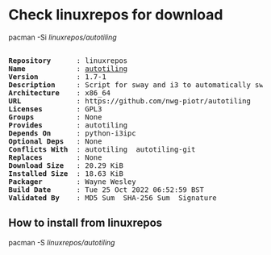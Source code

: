 # Check linuxrepos for download

pacman -Si *linuxrepos/autotiling*

<div class="highlight"><pre class="highlight"><text>
<b>Repository</b>      : linuxrepos
<b>Name</b>            : <a href="../../x86_64/autotiling-1.7-1-x86_64.pkg.tar.zst">autotiling</a>
<b>Version</b>         : 1.7-1
<b>Description</b>     : Script for sway and i3 to automatically switch the horizontal / vertical window split orientation
<b>Architecture</b>    : x86_64
<b>URL</b>             : https://github.com/nwg-piotr/autotiling
<b>Licenses</b>        : GPL3
<b>Groups</b>          : None
<b>Provides</b>        : autotiling
<b>Depends On</b>      : python-i3ipc
<b>Optional Deps</b>   : None
<b>Conflicts With</b>  : autotiling  autotiling-git
<b>Replaces</b>        : None
<b>Download Size</b>   : 20.29 KiB
<b>Installed Size</b>  : 18.63 KiB
<b>Packager</b>        : Wayne Wesley <wayne6324@gmail.com>
<b>Build Date</b>      : Tue 25 Oct 2022 06:52:59 BST
<b>Validated By</b>    : MD5 Sum  SHA-256 Sum  Signature
</text></pre></div>

## How to install from linuxrepos

pacman -S *linuxrepos/autotiling*
